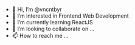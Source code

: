 - 👋 Hi, I’m @vncntbyr
- 👀 I’m interested in Frontend Web Development
- 🌱 I’m currently learning ReactJS
- 💞️ I’m looking to collaborate on ...
- 📫 How to reach me ...

<!---
vncntbyr/vncntbyr is a ✨ special ✨ repository because its `README.md` (this file) appears on your GitHub profile.
You can click the Preview link to take a look at your changes.
--->
